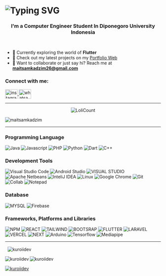 <h1 align="center>
    <a href="https://github.com/kuroiidev">
        <img src="https://readme-typing-svg.demolab.com?font=Signika&size=36&pause=1000&color=C38FFF&center=true&vCenter=true&width=435&lines=Hey%2C+I'm+Maitsam+Kadzim!+%F0%9F%94%A5" alt="Typing SVG" />
    </a>
</h1>

<!-- <p align="center">
    <a href="https://git.io/typing-svg">
        <img src="https://readme-typing-svg.demolab.com?font=signika&weight=400&pause=800random=true&width=435&lines=Just+a+Developer+who+wants+to+learn+something+New" alt="Quotes"/>
    </a>
</p> -->
<h3 align="center">
    I'm a Computer Engineer Student In Diponegoro University Indonesia
</h3>
<br>

- 🚀 Currently exploring the world of **Flutter** 
- 📁 Check out my latest projects on my [Portfolio Web](https://maitsam-kadzim.vercel.app)
- 📲 Want to collaborate or just say hi? Reach me at **maitsamkadzim26@gmail.com**

<h3 align="left">Connect with me:</h3>
<p align="left">
    <a href="https://instagram.com/kuroi.dev" target="blank">
        <img align="center" src="https://raw.githubusercontent.com/rahuldkjain/github-profile-readme-generator/master/src/images/icons/Social/instagram.svg" alt="instagram" height="30" width="40" />
    </a>
    <a href="https://wa.me/6287719771512/?text=Hi%2C%20I%27m%20<name>" target="blank">
        <img align="center" src="https://raw.githubusercontent.com/rahuldkjain/github-profile-readme-generator/master/src/images/icons/Social/whatsapp.svg" alt="whatsapp" height="30" width="40" />
    </a>
</p>

<hr>

<div align="center">
  <img src="https://count.getloli.com/get/@kuroi.dev?theme=gelbooru" alt="LoliCount"/>
</div>

<p align="left">
  <img src="https://komarev.com/ghpvc/?username=maitsamkadzim&label=Visitors&color=0097E6&style=for-the-badge" alt="maitsamkadzim" />
</p>

<hr>

### Programming Language
![Java](https://img.shields.io/badge/Java-ED8B00?style=for-the-badge&logo=openjdk&logoColor=white)
![Javascript](https://img.shields.io/badge/JavaScript-F7DF1E?style=for-the-badge&logo=javascript&logoColor=black)
![PHP](https://img.shields.io/badge/PHP-777BB4?style=for-the-badge&logo=php&logoColor=white)
![Python](https://img.shields.io/badge/Python-3776AB?style=for-the-badge&logo=python&logoColor=white)
![Dart](https://img.shields.io/badge/Dart-0175C2?style=for-the-badge&logo=dart&logoColor=white)
![C++](https://img.shields.io/badge/C%2B%2B-00599C?style=for-the-badge&logo=c%2B%2B&logoColor=white)

### Development Tools
![Visual Studio Code](https://img.shields.io/badge/Visual_Studio_Code-0078D4?style=for-the-badge&logo=visual%20studio%20code&logoColor=white)
![Android Studio](https://img.shields.io/badge/Android_Studio-3DDC84?style=for-the-badge&logo=android-studio&logoColor=white)
![VISUAL STUDIO](https://img.shields.io/badge/Visual_Studio-5C2D91?style=for-the-badge&logo=visual%20studio&logoColor=white)
![Apache Netbeans](https://img.shields.io/badge/apache%20netbeans-1B6AC6?style=for-the-badge&logo=apache%20netbeans%20IDE&logoColor=white)
![InteliJ IDEA](https://img.shields.io/badge/IntelliJ_IDEA-000000.svg?style=for-the-badge&logo=intellij-idea&logoColor=white)
![Linux](https://img.shields.io/badge/Linux-FCC624?style=for-the-badge&logo=linux&logoColor=black)
![Google Chrome](https://img.shields.io/badge/Google_chrome-FFA07A?style=for-the-badge&logo=Google-chrome&logoColor=white)
![Git](https://img.shields.io/badge/GIT-E44C30?style=for-the-badge&logo=git&logoColor=white)
![Collab](https://img.shields.io/badge/Collab-4285F4?style=for-the-badge&logo=google-colab&logoColor=white)
![Notepad](https://img.shields.io/badge/Notepad-007ACC?style=for-the-badge&logo=notepad++&logoColor=white)

### Database

![MYSQL](https://img.shields.io/badge/MySQL-00000F?style=for-the-badge&logo=mysql&logoColor=white)
![Firebase](https://img.shields.io/badge/Firebase-FF0000?style=for-the-badge&logo=firebase&logoColor=white)

### Frameworks, Platforms and Libraries
![NPM](https://img.shields.io/badge/npm-CB3837?style=for-the-badge&logo=npm&logoColor=white)
![REACT](https://img.shields.io/badge/React-20232A?style=for-the-badge&logo=react&logoColor=61DAFB)
![TAILWIND](https://img.shields.io/badge/Tailwind_CSS-38B2AC?style=for-the-badge&logo=tailwind-css&logoColor=white)
![BOOTSRAP](https://img.shields.io/badge/Bootstrap-563D7C?style=for-the-badge&logo=bootstrap&logoColor=white)
![FLUTTER](https://img.shields.io/badge/Flutter-02569B?style=for-the-badge&logo=flutter&logoColor=white)
![LARAVEL](https://img.shields.io/badge/Laravel-FF2D20?style=for-the-badge&logo=laravel&logoColor=white)
![VERCEL](https://img.shields.io/badge/Vercel-000000?style=for-the-badge&logo=vercel&logoColor=white)
![NEXT](https://img.shields.io/badge/Next.js-000?logo=nextdotjs&logoColor=fff&style=for-the-badge)
![Arduino](https://img.shields.io/badge/Arduino-00979D?style=for-the-badge&logo=arduino&logoColor=white)
![Tensorflow](https://img.shields.io/badge/TensorFlow-FF6F00?style=for-the-badge&logo=tensorflow&logoColor=white)
![Mediapipe](https://img.shields.io/badge/Mediapipe-4285F4?style=for-the-badge&logo=mediapipe&logoColor=white)

<hr>

<p>&nbsp;
    <img align="center" src="https://github-readme-stats.vercel.app/api?username=kuroiidev&show_icons=true&locale=en&theme=tokyonight&no-frame=false" alt="kuroiidev" />
</p>
<p>
    <img align="left" src="https://github-readme-stats.vercel.app/api/top-langs?username=kuroiidev&show_icons=true&locale=en&layout=compact&theme=tokyonight&no-frame=false" alt="kuroiidev" />
</p>
<p>
    <img align="center" src="https://github-readme-streak-stats.herokuapp.com/?user=kuroiidev&theme=tokyonight&no-frame=false" alt="kuroiidev" />
</p>
<p align="left"> 
    <a href="https://github.com/ryo-ma/github-profile-trophy">
        <img src="https://github-profile-trophy.vercel.app/?username=kuroiidev&margin-w=15&margin-h=15&theme=tokyonight&no-frame=false" alt="kuroiidev" />
    </a> 
</p>

